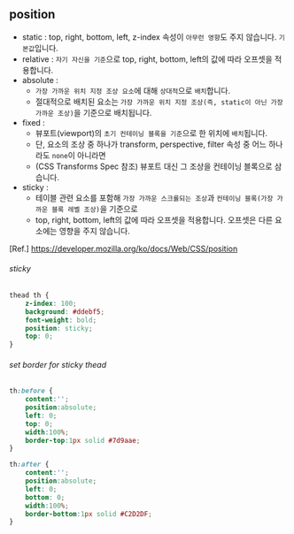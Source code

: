 ## position
- static : top, right, bottom, left, z-index 속성이 `아무런 영향`도 주지 않습니다. `기본값`입니다.
- relative : `자기 자신을 기준`으로 top, right, bottom, left의 값에 따라 오프셋을 적용합니다.
- absolute : 
	- `가장 가까운 위치 지정 조상 요소`에 대해 `상대적`으로 `배치`합니다.
	- 절대적으로 배치된 요소는 `가장 가까운 위치 지정 조상(즉, static이 아닌 가장 가까운 조상)`을 기준으로 배치됩니다.
- fixed : 
	- 뷰포트(viewport)의 `초기 컨테이닝 블록을 기준`으로 한 위치에 `배치`됩니다.
	- 단, 요소의 조상 중 하나가 transform, perspective, filter 속성 중 어느 하나라도 `none`이 아니라면
	- (CSS Transforms Spec 참조) 뷰포트 대신 그 조상을 컨테이닝 블록으로 삼습니다.
- sticky : 
	- 테이블 관련 요소를 포함해 `가장 가까운 스크롤되는 조상`과 `컨테이닝 블록(가장 가까운 블록 레벨 조상)`을 기준으로
	- top, right, bottom, left의 값에 따라 오프셋을 적용합니다. 오프셋은 다른 요소에는 영향을 주지 않습니다.
  
[Ref.] https://developer.mozilla.org/ko/docs/Web/CSS/position
  
###### sticky
```css
thead th {
	z-index: 100;
	background: #ddebf5; 
	font-weight: bold; 
	position: sticky;
	top: 0;
}
```
  
###### set border for sticky thead 
```css
th:before {
	content:'';
	position:absolute;
	left: 0;
	top: 0;
	width:100%;
	border-top:1px solid #7d9aae;
}

th:after {
	content:'';
	position:absolute;
	left: 0;
	bottom: 0;
	width:100%;
	border-bottom:1px solid #C2D2DF;
}
```
